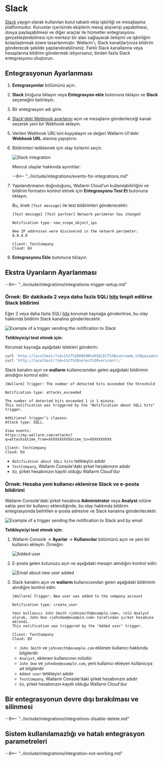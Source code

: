 # Slack

[Slack](https://slack.com/) yaygın olarak kullanılan bulut tabanlı ekip işbirliği ve mesajlaşma platformudur. Kurumlar içerisinde ekiplerin mesaj alışverişi yapabilmesi, dosya paylaşabilmesi ve diğer araçlar ile hizmetler entegrasyonu gerçekleştirebilmesi için merkezi bir alan sağlayarak iletişimi ve işbirliğini kolaylaştırmak üzere tasarlanmıştır. Wallarm'ı, Slack kanal(lar)ınıza bildirim gönderecek şekilde yapılandırabilirsiniz. Farklı Slack kanallarına veya hesaplarına bildirim göndermek istiyorsanız, birden fazla Slack entegrasyonu oluşturun.

## Entegrasyonun Ayarlanması

1. **Entegrasyonlar** bölümünü açın.
1. **Slack** bloğuna tıklayın veya **Entegrasyon ekle** butonuna tıklayın ve **Slack** seçeneğini belirleyin.
1. Bir entegrasyon adı girin.
1. [Slack'deki Webhook ayarlarını](https://my.slack.com/services/incoming-webhook/) açın ve mesajların gönderileceği kanalı seçerek yeni bir Webhook ekleyin.
1. Verilen Webhook URL'sini kopyalayın ve değeri Wallarm UI'deki **Webhook URL** alanına yapıştırın.
1. Bildirimleri tetiklemek için olay türlerini seçin.

    ![Slack integration](../../../images/user-guides/settings/integrations/add-slack-integration.png)

    Mevcut olaylar hakkında ayrıntılar:
      
    --8<-- "../include/integrations/events-for-integrations.md"

1. Yapılandırmanın doğruluğunu, Wallarm Cloud'un kullanılabilirliğini ve bildirim formatını kontrol etmek için **Entegrasyonu Test Et** butonuna tıklayın.

    Bu, önek `[Test message]` ile test bildirimleri gönderecektir:

    ```
    [Test message] [Test partner] Network perimeter has changed

    Notification type: new_scope_object_ips

    New IP addresses were discovered in the network perimeter:
    8.8.8.8

    Client: TestCompany
    Cloud: EU
    ```

1. **Entegrasyonu Ekle** butonuna tıklayın.

## Ekstra Uyarıların Ayarlanması

--8<-- "../include/integrations/integrations-trigger-setup.md"

### Örnek: Bir dakikada 2 veya daha fazla SQLi [hits](../../../glossary-en.md#hit) tespit edilirse Slack bildirimi

Eğer 2 veya daha fazla SQLi [hits](../../../glossary-en.md#hit) korumalı kaynağa gönderilirse, bu olay hakkında bildirim Slack kanalına gönderilecektir.

![Example of a trigger sending the notification to Slack](../../../images/user-guides/triggers/trigger-example1.png)

**Tetikleyiciyi test etmek için:**

Korumalı kaynağa aşağıdaki istekleri gönderin:

```bash
curl 'http://localhost/?id=1%27%20UNION%20SELECT%20username,%20password%20FROM%20users--<script>prompt(1)</script>'
curl 'http://localhost/?id=1%27%20select%20version();'
```

Slack kanalını açın ve **wallarm** kullanıcısından gelen aşağıdaki bildirimin alındığını kontrol edin:

```
[Wallarm] Trigger: The number of detected hits exceeded the threshold

Notification type: attacks_exceeded

The number of detected hits exceeded 1 in 1 minute.
This notification was triggered by the "Notification about SQLi hits" trigger.

Additional trigger’s clauses:
Attack type: SQLi.

View events:
https://my.wallarm.com/attacks?q=attacks&time_from=XXXXXXXXXX&time_to=XXXXXXXXXX

Client: TestCompany
Cloud: EU
```

* `Notification about SQLi hits` tetikleyici adıdır  
* `TestCompany`, Wallarm Console'daki şirket hesabınızın adıdır  
* `EU`, şirket hesabınızın kayıtlı olduğu Wallarm Cloud'dur

### Örnek: Hesaba yeni kullanıcı eklenirse Slack ve e-posta bildirimi

Wallarm Console'daki şirket hesabına **Administrator** veya **Analyst** rolüne sahip yeni bir kullanıcı eklendiğinde, bu olay hakkında bildirim entegrasyonda belirtilen e-posta adresine ve Slack kanalına gönderilecektir.

![Example of a trigger sending the notification to Slack and by email](../../../images/user-guides/triggers/trigger-example2.png)

**Tetikleyiciyi test etmek için:**

1. Wallarm Console → **Ayarlar** → **Kullanıcılar** bölümünü açın ve yeni bir kullanıcı ekleyin. Örneğin:

    ![Added user](../../../images/user-guides/settings/integrations/webhook-examples/adding-user.png)
2. E-posta gelen kutunuzu açın ve aşağıdaki mesajın alındığını kontrol edin:

    ![Email about new user added](../../../images/user-guides/triggers/test-new-user-email-message.png)
3. Slack kanalını açın ve **wallarm** kullanıcısından gelen aşağıdaki bildirimin alındığını kontrol edin:

    ```
    [Wallarm] Trigger: New user was added to the company account
    
    Notification type: create_user
    
    Yeni kullanıcı John Smith <johnsmith@example.com>, rolü Analyst olarak, John Doe <johndoe@example.com> tarafından şirket hesabına eklendi.
    This notification was triggered by the "Added user" trigger.

    Client: TestCompany
    Cloud: EU
    ```

    * `John Smith` ve `johnsmith@example.com` eklenen kullanıcı hakkında bilgilerdir  
    * `Analyst`, eklenen kullanıcının rolüdür  
    * `John Doe` ve `johndoe@example.com`, yeni kullanıcı ekleyen kullanıcıya ait bilgilerdir  
    * `Added user` tetikleyici adıdır  
    * `TestCompany`, Wallarm Console'daki şirket hesabınızın adıdır  
    * `EU`, şirket hesabınızın kayıtlı olduğu Wallarm Cloud'dur

## Bir entegrasyonun devre dışı bırakılması ve silinmesi

--8<-- "../include/integrations/integrations-disable-delete.md"

## Sistem kullanılamazlığı ve hatalı entegrasyon parametreleri

--8<-- "../include/integrations/integration-not-working.md"